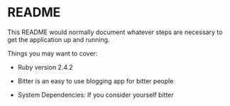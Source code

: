 # README

This README would normally document whatever steps are necessary to get the
application up and running.

Things you may want to cover:

* Ruby version 2.4.2

* Bitter is an easy to use blogging app for bitter people

* System Dependencies: If you consider yourself bitter 
